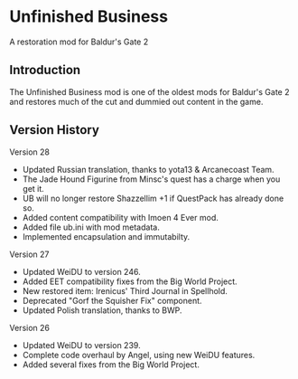 # Unfinished Business
A restoration mod for Baldur's Gate 2


## Introduction
The Unfinished Business mod is one of the oldest mods for Baldur's Gate 2 and restores much of the cut and dummied out content in the game.


## Version History

Version 28
- Updated Russian translation, thanks to yota13 & Arcanecoast Team.
- The Jade Hound Figurine from Minsc's quest has a charge when you get it.
- UB will no longer restore Shazzellim +1 if QuestPack has already done so.
- Added content compatibility with Imoen 4 Ever mod.
- Added file ub.ini with mod metadata.
- Implemented encapsulation and immutabilty.

Version 27
- Updated WeiDU to version 246.
- Added EET compatibility fixes from the Big World Project.
- New restored item: Irenicus' Third Journal in Spellhold.
- Deprecated "Gorf the Squisher Fix" component.
- Updated Polish translation, thanks to BWP.

Version 26
- Updated WeiDU to version 239.
- Complete code overhaul by Angel, using new WeiDU features.
- Added several fixes from the Big World Project.


